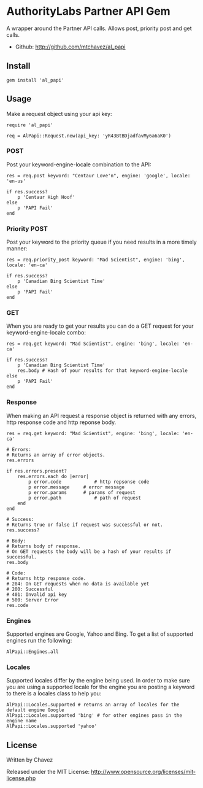 AuthorityLabs Partner API Gem
=============================

A wrapper around the Partner API calls. Allows post, priority post and get calls.

* Github: http://github.com/mtchavez/al_papi

## Install

	gem install 'al_papi'

## Usage
	
Make a request object using your api key:

	require 'al_papi'

	req = AlPapi::Request.new(api_key: 'yR43BtBDjadfavMy6a6aK0')

### POST
	
Post your keyword-engine-locale combination to the API:

	res = req.post keyword: "Centaur Love'n", engine: 'google', locale: 'en-us'
		
	if res.success?
		p 'Centaur High Hoof'
	else
		p 'PAPI Fail'
	end

### Priority POST
	
Post your keyword to the priority queue if you need results in a more timely manner:

	res = req.priority_post keyword: "Mad Scientist", engine: 'bing', locale: 'en-ca'
		
	if res.success?
		p 'Canadian Bing Scientist Time'
	else
		p 'PAPI Fail'
	end

### GET

When you are ready to get your results you can do a GET request for your keyword-engine-locale combo:
	
	res = req.get keyword: "Mad Scientist", engine: 'bing', locale: 'en-ca'
		
	if res.success?
		p 'Canadian Bing Scientist Time'
		res.body # Hash of your results for that keyword-engine-locale
	else
		p 'PAPI Fail'
	end

### Response

When making an API request a response object is returned with any errors, http response code and http reponse body.

	res = req.get keyword: "Mad Scientist", engine: 'bing', locale: 'en-ca'
	
	# Errors:
	# Returns an array of error objects.
	res.errors
	
	if res.errors.present?
		res.errors.each do |error|
			p error.code			# http repsonse code
			p error.message		# error message
			p error.params		# params of request
			p error.path			# path of request
		end
	end
	
	# Success:
	# Returns true or false if request was successful or not.
	res.success?
	
	# Body:
	# Returns body of response.
	# On GET requests the body will be a hash of your results if successful.
	res.body
	
	# Code:
	# Returns http response code.
	# 204: On GET requests when no data is available yet
	# 200: Successful
	# 401: Invalid api key
	# 500: Server Error
	res.code
	
### Engines

Supported engines are Google, Yahoo and Bing. To get a list of supported engines run the following:

	AlPapi::Engines.all
	
### Locales

Supported locales differ by the engine being used. In order to make sure you are using a supported locale
for the engine you are posting a keyword to there is a locales class to help you:

	AlPapi::Locales.supported # returns an array of locales for the default engine Google
	AlPapi::Locales.supported 'bing' # for other engines pass in the engine name
	AlPapi::Locales.supported 'yahoo'

## License

Written by Chavez

Released under the MIT License: http://www.opensource.org/licenses/mit-license.php
